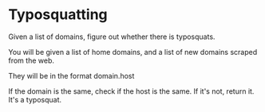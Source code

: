 # Typosquatting

Given a list of domains, figure out whether there is typosquats.

You will be given a list of home domains, and a list of new domains scraped from the web.

They will be in the format domain.host

If the domain is the same, check if the host is the same. If it's not, return it. It's a typosquat.
